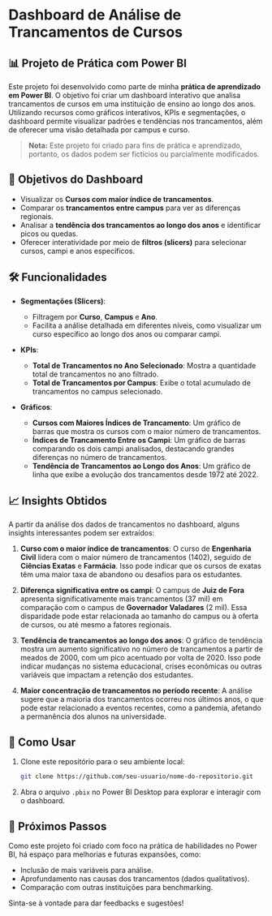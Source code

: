 # Dashboard de Análise de Trancamentos de Cursos

## 📊 Projeto de Prática com Power BI

Este projeto foi desenvolvido como parte de minha **prática de aprendizado em Power BI**. O objetivo foi criar um dashboard interativo que analisa trancamentos de cursos em uma instituição de ensino ao longo dos anos. Utilizando recursos como gráficos interativos, KPIs e segmentações, o dashboard permite visualizar padrões e tendências nos trancamentos, além de oferecer uma visão detalhada por campus e curso.

> **Nota:** Este projeto foi criado para fins de prática e aprendizado, portanto, os dados podem ser fictícios ou parcialmente modificados.

## 🎯 Objetivos do Dashboard

- Visualizar os **Cursos com maior índice de trancamentos**.
- Comparar os **trancamentos entre campus** para ver as diferenças regionais.
- Analisar a **tendência dos trancamentos ao longo dos anos** e identificar picos ou quedas.
- Oferecer interatividade por meio de **filtros (slicers)** para selecionar cursos, campi e anos específicos.
  
## 🛠️ Funcionalidades

- **Segmentações (Slicers)**:
  - Filtragem por **Curso**, **Campus** e **Ano**.
  - Facilita a análise detalhada em diferentes níveis, como visualizar um curso específico ao longo dos anos ou comparar campi.

- **KPIs**:
  - **Total de Trancamentos no Ano Selecionado**: Mostra a quantidade total de trancamentos no ano filtrado.
  - **Total de Trancamentos por Campus**: Exibe o total acumulado de trancamentos no campus selecionado.

- **Gráficos**:
  - **Cursos com Maiores Índices de Trancamento**: Um gráfico de barras que mostra os cursos com o maior número de trancamentos.
  - **Índices de Trancamento Entre os Campi**: Um gráfico de barras comparando os dois campi analisados, destacando grandes diferenças no número de trancamentos.
  - **Tendência de Trancamentos ao Longo dos Anos**: Um gráfico de linha que exibe a evolução dos trancamentos desde 1972 até 2022.

## 📈 Insights Obtidos

A partir da análise dos dados de trancamentos no dashboard, alguns insights interessantes podem ser extraídos:

1. **Curso com o maior índice de trancamentos**: O curso de **Engenharia Civil** lidera com o maior número de trancamentos (1402), seguido de **Ciências Exatas** e **Farmácia**. Isso pode indicar que os cursos de exatas têm uma maior taxa de abandono ou desafios para os estudantes.

2. **Diferença significativa entre os campi**: O campus de **Juiz de Fora** apresenta significativamente mais trancamentos (37 mil) em comparação com o campus de **Governador Valadares** (2 mil). Essa disparidade pode estar relacionada ao tamanho do campus ou à oferta de cursos, ou até mesmo a fatores regionais.

3. **Tendência de trancamentos ao longo dos anos**: O gráfico de tendência mostra um aumento significativo no número de trancamentos a partir de meados de 2000, com um pico acentuado por volta de 2020. Isso pode indicar mudanças no sistema educacional, crises econômicas ou outras variáveis que impactam a retenção dos estudantes.

4. **Maior concentração de trancamentos no período recente**: A análise sugere que a maioria dos trancamentos ocorreu nos últimos anos, o que pode estar relacionado a eventos recentes, como a pandemia, afetando a permanência dos alunos na universidade.

## 📂 Como Usar

1. Clone este repositório para o seu ambiente local:
   ```bash
   git clone https://github.com/seu-usuario/nome-do-repositorio.git
   ```

2. Abra o arquivo `.pbix` no Power BI Desktop para explorar e interagir com o dashboard.

## 🚀 Próximos Passos

Como este projeto foi criado com foco na prática de habilidades no Power BI, há espaço para melhorias e futuras expansões, como:
- Inclusão de mais variáveis para análise.
- Aprofundamento nas causas dos trancamentos (dados qualitativos).
- Comparação com outras instituições para benchmarking.

Sinta-se à vontade para dar feedbacks e sugestões!
